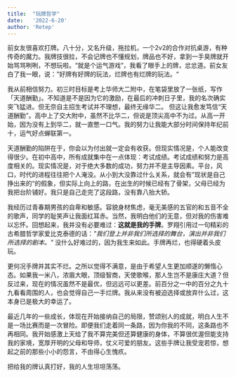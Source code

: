 ```yaml
---
title:  "玩牌哲学"
date:   '2022-6-20'
author: 'Retep'
---
```


前女友很喜欢打牌。八十分，又名升级，拖拉机，一个2v2的合作对抗桌游，有种传奇的魔力。我牌技很拉，不会记牌也不懂规划，牌品也不好，拿到一手臭牌就开始骂骂咧咧，不想玩啦。“就是个运气游戏”，我看了眼手上的牌，忿忿道。前女友白了我一眼，说：”好牌有好牌的玩法，烂牌也有烂牌的玩法。“

我从前相信努力。初三时目标是考上华师大二附中，在笔袋里放了一张纸，写作「天道酬勤」。不知道是不是因为它的激励，在最后的冲刺日子里，我的名次确实突飞猛进。但无奈自主招生考试并不理想，最终无缘华二。
但这让我愈发笃信“天道酬勤”。高中上了交大附中，虽然不比华二，但说是顶尖高中不为过。从高一开始，因为没有上到华二，就一直憋一口气。我的努力让我能大部分时间保持年纪前十，运气好点蝉联第一。

天道酬勤的陷阱在于，你会以为付出就一定会有收获。但现实情况是，个人能改变得很少。在初中高中，所有成就集中在一点体现：考试成绩。考试成绩和努力是高度相关的。现实情况是，对于绝大多数的成功，努力并不是主导因素。平台，风口，时代的进程往往把个人淹没。从小到大没靠过什么关系，就会有”现状是自己挣出来的“的假象，但实际上向上的路，在出生的时候已经有了骨架，父母已经为我把台阶铺好。我只是自己走完了这段路，没有靠八抬大轿。

我经历过青春期男孩的自卑和敏感。容貌身材焦虑，毫无美感的五官的和五音不全的歌声，同学的耻笑声让我面红耳赤。当然，我明白他们的无意，但对我的伤害难以忘怀。回想起来，我并没有必要难过：**这就是我的手牌**。罗翔引用过一句精彩的古希腊哲学家爱比克泰德的话：*"我们登上并非我们所选择的舞台，演出并非我们所选择的剧本。"* 没什么好难过的，因为我生来如此。手牌再烂，也得硬着头皮玩。

更何况手牌并其实不烂。之所以觉得不满意，是由于希望人生更加顺遂的懒惰心态。如果我一米八，浓眉大眼，顶级智商，天使歌喉，那人生岂不是康庄大道？但反过来，现在的情况虽然不是最优，但远远可以更差。前百分之一中的百分之九十九看看周围的人，也会觉得自己一手烂牌。我从来没有被迫选择或放弃什么过，这本身已是极大的幸运了。

最近几年的一些成长，体现在开始接纳自己的局限，赞颂别人的成就，明白人生不是一场比赛而是一次冒险。即便我们走着同一条路，因为你我的不同，这条路也不再相同。我开始感激上天给了我不算完美但还算健康的身体，不算很优渥但能支持我的家境，宽厚开明的父母和导师，仗义可爱的朋友。这些手牌让我受宠若惊，想起之前的那些小小的怨言，不由得心生愧疚。

把给我的牌认真打好，我的人生坦坦荡荡。

